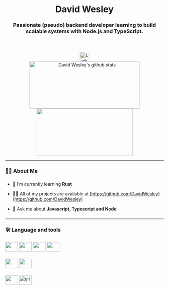 <header>
	<h1 align="center">David Wesley</h1>
	<h3 align="center">Passionate (pseudo) backend developer learning to build scalable systems with Node.js and TypeScript.</h3>
</header>

<nav>
  <div align="center">
    <a href="https://www.linkedin.com/in/david-wesley-903b59232/" target="_blank">
      <img src="https://img.shields.io/static/v1?message=LinkedIn&logo=linkedin&label=&color=0077B5&logoColor=white&labelColor=&style=for-the-badge" height="30" alt="LinkedIn logo"  />
    </a>
  </div>
</nav>

<div align="center" style="display: inline_block">
	<img width="350px" height="150px" src="https://github-readme-stats.vercel.app/api?username=DavidWesley&show_icons=true&count_private=true&hide_border=true&title_color=00bfbf&icon_color=00bfbf&text_color=c9d1d9&bg_color=0d1117" alt="David Wesley's github stats" />
	<img width="305px" height="150px" src="https://github-readme-stats.vercel.app/api/top-langs/?username=DavidWesley&layout=compact&hide_border=true&title_color=00bfbf&text_color=00bfbf&bg_color=0d1117" />
</div>

<hr />

<h3 align="left">👩‍💻  About Me</h3>

###
- 🌱 I’m currently learning **Rust**

- 👨‍💻 All of my projects are available at [https://github.com/DavidWesley](https://github.com/DavidWesley)

- 💬 Ask me about **Javascript, Typescript and Node**

###
<hr />
<h3 align="left">🛠 Language and tools</h3>

###

<div style="display: inline_block">
	<img align="center" height="30" width="40" src="https://cdn.jsdelivr.net/gh/devicons/devicon/icons/javascript/javascript-original.svg">
	<img align="center" height="30" width="40" src="https://cdn.jsdelivr.net/gh/devicons/devicon/icons/typescript/typescript-original.svg" />
	<img align="center" height="30" width="40" src="https://cdn.jsdelivr.net/gh/devicons/devicon/icons/html5/html5-original.svg">
	<img align="center" height="30" width="40" src="https://cdn.jsdelivr.net/gh/devicons/devicon/icons/css3/css3-original.svg">
</div>

###

<div style="display: inline_block">
	<img align="center" height="30" width="40" src="https://cdn.jsdelivr.net/gh/devicons/devicon/icons/nodejs/nodejs-original.svg" />
	<img align="center" height="30" width="40" src="https://cdn.jsdelivr.net/gh/devicons/devicon/icons/react/react-original.svg">
</div>

###

<div style="display: inline_block">
	<img align="center" height="30" width="40" src="https://cdn.jsdelivr.net/gh/devicons/devicon/icons/vscode/vscode-original.svg" />
	<img align="center" height="30" width="40" src="https://www.vectorlogo.zone/logos/git-scm/git-scm-icon.svg" alt="git"/>
</div>
